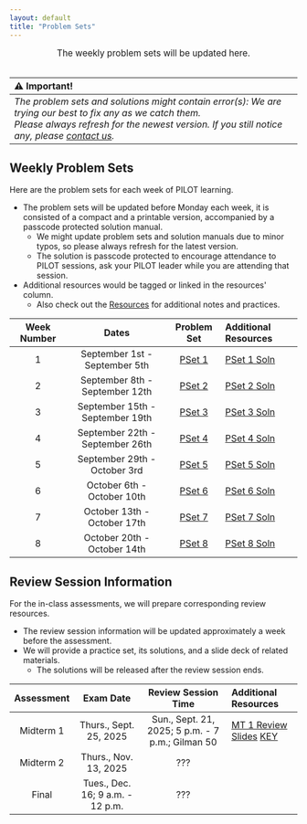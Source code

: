 ```yaml
---
layout: default
title: "Problem Sets"
---
```


<div style="text-align: center; font-size: 110%;">
    The weekly problem sets will be updated here.
</div>

<br>

|⚠️ Important!|
|:------------|
|*The problem sets and solutions might contain error(s): We are trying our best to fix any as we catch them.*<br>*Please always refresh for the newest version. If you still notice any, please [contact us](/FA25-Orgo-Greenberg/contacts.html).*|

## Weekly Problem Sets

Here are the problem sets for each week of PILOT learning.
- The problem sets will be updated before Monday each week, it is consisted of a compact and a printable version, accompanied by a passcode protected solution manual.
  - We might update problem sets and solution manuals due to minor typos, so please always refresh for the latest version.
  - The solution is passcode protected to encourage attendance to PILOT sessions, ask your PILOT leader while you are attending that session.
- Additional resources would be tagged or linked in the resources' column.
  - Also check out the [Resources](/FA25-Orgo-Greenberg/resources.html) for additional notes and practices.

| Week Number | Dates | Problem Set | Additional Resources |
|:-----------:|:-----:|:-----------:|:---------------------|
| 1 | September 1st - September 5th | [PSet 1](/FA25-Orgo-Greenberg/psets/ProblemSet01_Orgo1Greenberg_FA2025.pdf) | [PSet 1 Soln](/FA25-Orgo-Greenberg/psets/KEY%20PILOT%20ProblemSet01_Orgo1Greenberg_FA2025.pdf) |
| 2 | September 8th - September 12th | [PSet 2](/FA25-Orgo-Greenberg/psets/ProblemSet02_Orgo1Greenberg_FA2025.pdf) | [PSet 2 Soln](/FA25-Orgo-Greenberg/psets/KEY%20PILOT%20ProblemSet02_Orgo1Greenberg_FA2025.pdf) |
| 3 | September 15th - September 19th | [PSet 3](/FA25-Orgo-Greenberg/psets/ProblemSet03_Orgo1Greenberg_FA2025.pdf) | [PSet 3 Soln](/FA25-Orgo-Greenberg/psets/KEY%20PILOT%20ProblemSet03_Orgo1Greenberg_FA2025.pdf) |
| 4 | September 22th - September 26th | [PSet 4](/FA25-Orgo-Greenberg/psets/ProblemSet04_Orgo1Greenberg_FA2025.pdf) | [PSet 4 Soln](/FA25-Orgo-Greenberg/psets/KEY%20PILOT%20ProblemSet04_Orgo1Greenberg_FA2025.pdf) |
| 5 | September 29th - October 3rd | [PSet 5](/FA25-Orgo-Greenberg/psets/ProblemSet05_Orgo1Greenberg_FA2025.pdf) | [PSet 5 Soln](/FA25-Orgo-Greenberg/psets/KEY%20PILOT%20ProblemSet05_Orgo1Greenberg_FA2025.pdf) |
| 6 | October 6th - October 10th | [PSet 6](/FA25-Orgo-Greenberg/psets/ProblemSet06_Orgo1Greenberg_FA2025.pdf) | [PSet 6 Soln](/FA25-Orgo-Greenberg/psets/KEY%20PILOT%20ProblemSet06_Orgo1Greenberg_FA2025.pdf) |
| 7 | October 13th - October 17th | [PSet 7](/FA25-Orgo-Greenberg/psets/ProblemSet07_Orgo1Greenberg_FA2025.pdf) | [PSet 7 Soln](/FA25-Orgo-Greenberg/psets/KEY%20PILOT%20ProblemSet07_Orgo1Greenberg_FA2025.pdf) |
| 8 | October 20th - October 14th | [PSet 8](/FA25-Orgo-Greenberg/psets/ProblemSet08_Orgo1Greenberg_FA2025.pdf) | [PSet 8 Soln](/FA25-Orgo-Greenberg/psets/KEY%20PILOT%20ProblemSet08_Orgo1Greenberg_FA2025.pdf) |

## Review Session Information

For the in-class assessments, we will prepare corresponding review resources.
- The review session information will be updated approximately a week before the assessment.
- We will provide a practice set, its solutions, and a slide deck of related materials.
    - The solutions will be released after the review session ends.

| Assessment | Exam Date | Review Session Time | Additional Resources |
|:----------:|:---------:|:-------------------:|:---------------------|
| Midterm 1 | Thurs., Sept. 25, 2025 | Sun., Sept. 21, 2025; 5 p.m. - 7 p.m.; Gilman 50  | [MT 1 Review Slides](/FA25-Orgo-Greenberg/psets/Midterm1_Review_Orgo1_Greenberg_FA25.pdf) [KEY](/FA25-Orgo-Greenberg/psets/KEY%20Midterm1_Review_Orgo1_Greenberg_FA25.pdf) |
| Midterm 2 | Thurs., Nov. 13, 2025 | ??? |  |
| Final | Tues., Dec. 16; 9 a.m. - 12 p.m. | ??? |  |
